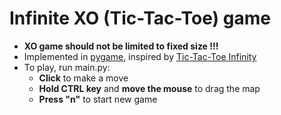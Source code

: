 # Infinite XO (Tic-Tac-Toe) game
- **XO game should not be limited to fixed size !!!**
- Implemented in [pygame](https://www.pygame.org/docs/), inspired by [Tic-Tac-Toe Infinity](https://tic.netlify.app/)
- To play, run main.py:
    - **Click** to make a move
    - **Hold CTRL key** and **move the mouse** to drag the map
    - **Press "n"** to start new game